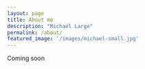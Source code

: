 ```yaml
---
layout: page
title: About me
description: "Michael Large"
permalink: /about/
featured_image: '/images/michael-small.jpg'
---
```


Coming soon